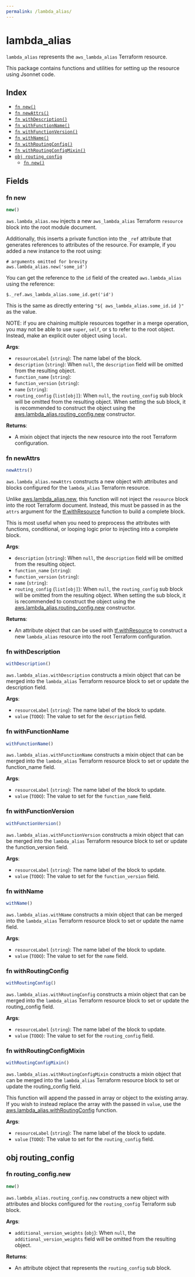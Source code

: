 ```yaml
---
permalink: /lambda_alias/
---
```


# lambda_alias

`lambda_alias` represents the `aws_lambda_alias` Terraform resource.



This package contains functions and utilities for setting up the resource using Jsonnet code.


## Index

* [`fn new()`](#fn-new)
* [`fn newAttrs()`](#fn-newattrs)
* [`fn withDescription()`](#fn-withdescription)
* [`fn withFunctionName()`](#fn-withfunctionname)
* [`fn withFunctionVersion()`](#fn-withfunctionversion)
* [`fn withName()`](#fn-withname)
* [`fn withRoutingConfig()`](#fn-withroutingconfig)
* [`fn withRoutingConfigMixin()`](#fn-withroutingconfigmixin)
* [`obj routing_config`](#obj-routing_config)
  * [`fn new()`](#fn-routing_confignew)

## Fields

### fn new

```ts
new()
```


`aws.lambda_alias.new` injects a new `aws_lambda_alias` Terraform `resource`
block into the root module document.

Additionally, this inserts a private function into the `_ref` attribute that generates references to attributes of the
resource. For example, if you added a new instance to the root using:

    # arguments omitted for brevity
    aws.lambda_alias.new('some_id')

You can get the reference to the `id` field of the created `aws.lambda_alias` using the reference:

    $._ref.aws_lambda_alias.some_id.get('id')

This is the same as directly entering `"${ aws_lambda_alias.some_id.id }"` as the value.

NOTE: if you are chaining multiple resources together in a merge operation, you may not be able to use `super`, `self`,
or `$` to refer to the root object. Instead, make an explicit outer object using `local`.

**Args**:
  - `resourceLabel` (`string`): The name label of the block.
  - `description` (`string`):  When `null`, the `description` field will be omitted from the resulting object.
  - `function_name` (`string`): 
  - `function_version` (`string`): 
  - `name` (`string`): 
  - `routing_config` (`list[obj]`):  When `null`, the `routing_config` sub block will be omitted from the resulting object. When setting the sub block, it is recommended to construct the object using the [aws.lambda_alias.routing_config.new](#fn-lambdaaliasroutingconfignew) constructor.

**Returns**:
- A mixin object that injects the new resource into the root Terraform configuration.


### fn newAttrs

```ts
newAttrs()
```


`aws.lambda_alias.newAttrs` constructs a new object with attributes and blocks configured for the `lambda_alias`
Terraform resource.

Unlike [aws.lambda_alias.new](#fn-lambdaaliasnew), this function will not inject the `resource`
block into the root Terraform document. Instead, this must be passed in as the `attrs` argument for the
[tf.withResource](https://github.com/tf-libsonnet/core/tree/main/docs#fn-withresource) function to build a complete block.

This is most useful when you need to preprocess the attributes with functions, conditional, or looping logic prior to
injecting into a complete block.

**Args**:
  - `description` (`string`):  When `null`, the `description` field will be omitted from the resulting object.
  - `function_name` (`string`): 
  - `function_version` (`string`): 
  - `name` (`string`): 
  - `routing_config` (`list[obj]`):  When `null`, the `routing_config` sub block will be omitted from the resulting object. When setting the sub block, it is recommended to construct the object using the [aws.lambda_alias.routing_config.new](#fn-lambdaaliasroutingconfignew) constructor.

**Returns**:
  - An attribute object that can be used with [tf.withResource](https://github.com/tf-libsonnet/core/tree/main/docs#fn-withresource) to construct a new `lambda_alias` resource into the root Terraform configuration.


### fn withDescription

```ts
withDescription()
```

`aws.lambda_alias.withDescription` constructs a mixin object that can be merged into the `lambda_alias`
Terraform resource block to set or update the description field.



**Args**:
  - `resourceLabel` (`string`): The name label of the block to update.
  - `value` (`TODO`): The value to set for the `description` field.


### fn withFunctionName

```ts
withFunctionName()
```

`aws.lambda_alias.withFunctionName` constructs a mixin object that can be merged into the `lambda_alias`
Terraform resource block to set or update the function_name field.



**Args**:
  - `resourceLabel` (`string`): The name label of the block to update.
  - `value` (`TODO`): The value to set for the `function_name` field.


### fn withFunctionVersion

```ts
withFunctionVersion()
```

`aws.lambda_alias.withFunctionVersion` constructs a mixin object that can be merged into the `lambda_alias`
Terraform resource block to set or update the function_version field.



**Args**:
  - `resourceLabel` (`string`): The name label of the block to update.
  - `value` (`TODO`): The value to set for the `function_version` field.


### fn withName

```ts
withName()
```

`aws.lambda_alias.withName` constructs a mixin object that can be merged into the `lambda_alias`
Terraform resource block to set or update the name field.



**Args**:
  - `resourceLabel` (`string`): The name label of the block to update.
  - `value` (`TODO`): The value to set for the `name` field.


### fn withRoutingConfig

```ts
withRoutingConfig()
```

`aws.lambda_alias.withRoutingConfig` constructs a mixin object that can be merged into the `lambda_alias`
Terraform resource block to set or update the routing_config field.



**Args**:
  - `resourceLabel` (`string`): The name label of the block to update.
  - `value` (`TODO`): The value to set for the `routing_config` field.


### fn withRoutingConfigMixin

```ts
withRoutingConfigMixin()
```

`aws.lambda_alias.withRoutingConfigMixin` constructs a mixin object that can be merged into the `lambda_alias`
Terraform resource block to set or update the routing_config field.

This function will append the passed in array or object to the existing array. If you wish
to instead replace the array with the passed in `value`, use the [aws.lambda_alias.withRoutingConfig](TODO)
function.


**Args**:
  - `resourceLabel` (`string`): The name label of the block to update.
  - `value` (`TODO`): The value to set for the `routing_config` field.


## obj routing_config



### fn routing_config.new

```ts
new()
```


`aws.lambda_alias.routing_config.new` constructs a new object with attributes and blocks configured for the `routing_config`
Terraform sub block.



**Args**:
  - `additional_version_weights` (`obj`):  When `null`, the `additional_version_weights` field will be omitted from the resulting object.

**Returns**:
  - An attribute object that represents the `routing_config` sub block.
